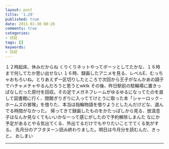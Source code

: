 ```yaml
---
layout: post
title: '1.29'
published: true
date: 2011-01-30 00:28
comments: true
categories:
- 日記
tags: []
keywords:
- 日記
---
```

１２時起床、休みだからね
くりくりネットやってボーッとしてたかな、１６時まで何してたか思い出せない
１６時、録画したアニメを見る、レベルE、むっちゃおもろいね。とりあえず一区切りしたところで次回から王子がなんかあの調子でハチャメチャやるんだろうと思うとwktk
その後、昨日駅前の駐輪場に置きっぱなしだった原付を回収。その足でメガネフレームがゆるゆるになってたのを直して図書館に行く、閉館ぎりぎりに入っててけとうに取った本「シャーロック・ホームズの冒険」を借りた、本当は指輪物語を借りようとしたんだけどな、選んでる時間がなかった。
帰ってきて録画したものをかたっぱしから見る、放浪息子はなんか見なくてもいいかなーって感じがしたので予約解除しまんた
なにか予定があるとやる気出てくる、外出てるだけでもやりたいことでてくる気がする。
先月分のアフタヌーン読み終わりました。明日は今月分を読むんだ、きっと。
おしまい

---

